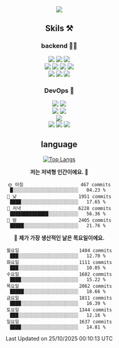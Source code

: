 <div align="center">

<a href="https://hhpluscertificateofcompletion.oopy.io/">
  <img src="https://static.spartacodingclub.kr/hanghae99/plus/completion/badge_black.svg" />
</a>

## Skils ⚒️

### backend 🧑‍💻
  
<img src="https://img.shields.io/badge/Java-FF6600?style=flat-square&logo=buymeacoffee&logoColor=white"/>
<img src="https://img.shields.io/badge/Go-0099FF?style=flat-square&logo=go&logoColor=white"/>
<img src="https://img.shields.io/badge/Kotlin-7F52FF?style=flat-square&logo=kotlin&logoColor=white"/>
  
  
<br />
  
<img src="https://img.shields.io/badge/Spring-339933?style=flat-square&logo=Spring&logoColor=white"/>
<img src="https://img.shields.io/badge/Spring Boot-339933?style=flat-square&logo=Spring Boot&logoColor=white"/>
<img src="https://img.shields.io/badge/Spring Security-339933?style=flat-square&logo=Spring Security&logoColor=white"/>
  
<img src="https://img.shields.io/badge/Spring Data JPA-339933?style=flat-square&logo=Hibernate&logoColor=white"/>

<br />
  
  <img src="https://img.shields.io/badge/mysql-0099FF?style=flat-square&logo=mysql&logoColor=white"/>
  <img src="https://img.shields.io/badge/mariadb-0099FF?style=flat-square&logo=mariadb&logoColor=white"/>
  <img src="https://img.shields.io/badge/mongoDB-47A248?style=flat-square&logo=mongodb&logoColor=white"/>
  
  
### DevOps 🚀
  
  <img src="https://img.shields.io/badge/docker-2496ED?style=flat-square&logo=docker&logoColor=white"/>
  <img src="https://img.shields.io/badge/kubernetes-326CE5?style=flat-square&logo=kubernetes&logoColor=white"/>
  
  <br />
  
  <img src="https://img.shields.io/badge/Github Actions-2088FF?style=flat-square&logo=githubactions&logoColor=white"/>
  <img src="https://img.shields.io/badge/Jenkins-D24939?style=flat-square&logo=jenkins&logoColor=white"/>
  
  
  <br />
  <img src="https://img.shields.io/badge/terraform-7B42BC?style=flat-square&logo=terraform&logoColor=white"/>
  
  <br />
  <img src="https://img.shields.io/badge/Amazon AWS-232F3E?style=flat-square&logo=Amazon AWS&logoColor=white"/>

  <img src="https://img.shields.io/badge/GCP-4285F4?style=flat-square&logo=googlecloud&logoColor=white"/>
  <img src="https://img.shields.io/badge/NCP-03C75A?style=flat-square&logo=naver&logoColor=white"/>
  
  
## language

[![Top Langs](https://github-readme-stats.vercel.app/api/top-langs/?username=zxcv9203&hide=html&exclude_repo=zxcv9203.github.io,golB&theme=grate-gatsby)](https://github.com/zxcv9203/github-readme-stats)
  
<!--START_SECTION:waka-->
**저는 저녁형 인간이에요. 🦉** 

```text
🌞 아침                     467 commits         █░░░░░░░░░░░░░░░░░░░░░░░░   04.23 % 
🌆 낮　                     1951 commits        ████░░░░░░░░░░░░░░░░░░░░░   17.65 % 
🌃 저녁                     6228 commits        ██████████████░░░░░░░░░░░   56.36 % 
🌙 밤　                     2405 commits        █████░░░░░░░░░░░░░░░░░░░░   21.76 % 
```
📅 **제가 가장 생산적인 날은 목요일이에요.** 

```text
월요일                      1404 commits        ███░░░░░░░░░░░░░░░░░░░░░░   12.70 % 
화요일                      1111 commits        ███░░░░░░░░░░░░░░░░░░░░░░   10.05 % 
수요일                      1682 commits        ████░░░░░░░░░░░░░░░░░░░░░   15.22 % 
목요일                      2062 commits        █████░░░░░░░░░░░░░░░░░░░░   18.66 % 
금요일                      1811 commits        ████░░░░░░░░░░░░░░░░░░░░░   16.39 % 
토요일                      1344 commits        ███░░░░░░░░░░░░░░░░░░░░░░   12.16 % 
일요일                      1637 commits        ████░░░░░░░░░░░░░░░░░░░░░   14.81 % 
```



 Last Updated on 25/10/2025 00:10:13 UTC
<!--END_SECTION:waka-->
  
</div>


